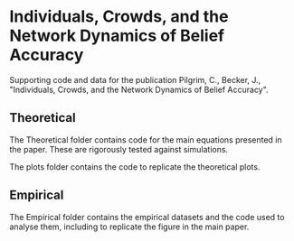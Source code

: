 # Individuals, Crowds, and the Network Dynamics of Belief Accuracy

Supporting code and data for the publication Pilgrim, C., Becker, J., "Individuals, Crowds, and the Network Dynamics of Belief Accuracy".

## Theoretical

The Theoretical folder contains code for the main equations presented in the paper. These are rigorously tested against simulations. 

The plots folder contains the code to replicate the theoretical plots. 

## Empirical

The Empirical folder contains the empirical datasets and the code used to analyse them, including to replicate the figure in the main paper. 
